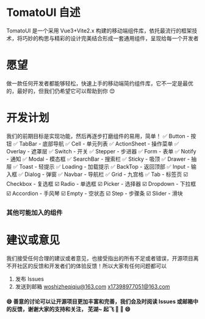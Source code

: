 # TomatoUI 自述
TomatoUI 是一个采用 Vue3+Vite2.x 构建的移动端组件库，依托最流行的框架技术，将巧妙的构思与精彩的设计完美结合形成一套通用组件，呈现给每一个开发者
# 愿望
做一款任何开发者都能够轻松，快速上手的移动端简约组件库，它不一定是最优的，最好的，但我们仍希望它可以帮助到你 :blush:
# 开发计划
我们的前期目标是实现功能，然后再逐步打磨组件的易用，简单！
:white_check_mark: Button - 按钮
:white_check_mark: TabBar - 底部导航
:white_check_mark: Cell - 单元列表
:white_check_mark: ActionSheet - 操作菜单
:white_check_mark: Overlay - 遮罩层
:white_check_mark: Switch - 开关
:white_check_mark: Stepper - 步进器
:white_check_mark: Form - 表单
:white_check_mark: Notify - 通知
:white_check_mark: Modal - 模态框
:white_check_mark: SearchBar - 搜索栏
:white_check_mark: Sticky - 吸顶
:white_check_mark: Drawer - 抽屉
:white_check_mark: Toast - 轻提示
:white_check_mark: Loading - 加载提示
:white_check_mark: BackTop - 返回顶部
:white_check_mark: Input - 输入框
:white_check_mark: Dialog - 弹窗
:white_check_mark: Navbar - 导航栏
:white_check_mark: Grid - 九宫格
:white_check_mark: Tab - 标签页
:ballot_box_with_check: Checkbox - 复选框
:ballot_box_with_check: Radio - 单选框
:ballot_box_with_check: Picker - 选择器
:ballot_box_with_check: Dropdown - 下拉框
:ballot_box_with_check: Accordion - 手风琴
:ballot_box_with_check: Empty - 空状态
:ballot_box_with_check: Step - 步骤条
:ballot_box_with_check: Slider - 滑块
### 其他可能加入的组件
# 建议或意见
我们接受任何合理的建议或者意见，也接受指出的所有不足或者错误，开源项目离不开社区的反馈和开发者们的体验反馈！所以大家有任何问题都可以
1. 发布 Issues
2. 发送到邮箱
woshizheqiqiu@163.com
x17398977051@163.com

#### :smile: 善意的讨论可以让开源项目更加丰富和完善，我们会及时阅读 Issues 或邮箱中的反馈，谢谢大家的支持和关注， 芜湖~ 起飞 :rocket: :rocket: :smile: